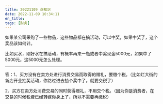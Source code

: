 ```yaml
---
title: 20221109 涨知识
date: 2022-11-09 10:34:11
en_title:
tags: [财务]
---
```


如果某公司采购了一些物品，这些物品都在搞活动，可以中奖，如果中奖了，这个奖品该如何计。

比如买水，刚好水在搞活动，有概率再来一瓶或者中奖现金5000元，如果中了5000元，这5000元怎么处理。

---

答：1、买方没有在卖方处进行消费交易而取得的赠礼，要缴个税。（比如烂大街的新店开业抽奖活动，你路过进去抽个奖中了，就要交税了）

2、买方在卖方处消费交易的同时获得赠礼，不用交个税。（因为你是消费者，在交易的时候税费已经转嫁你身上了，所以不需要再缴税）